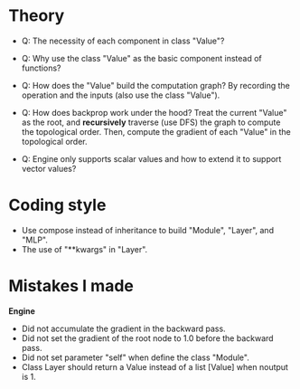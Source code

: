 # Theory
- Q: The necessity of each component in class "Value"?

- Q: Why use the class "Value" as the basic component instead of functions?

- Q: How does the "Value" build the computation graph?
By recording the operation and the inputs (also use the class "Value").

- Q: How does backprop work under the hood?
Treat the current "Value" as the root, and **recursively** traverse (use DFS) the graph to compute the topological order.
Then, compute the gradient of each "Value" in the topological order.

- Q: Engine only supports scalar values and how to extend it to support vector values?

# Coding style
- Use compose instead of inheritance to build "Module", "Layer", and "MLP".
- The use of "**kwargs" in "Layer".

# Mistakes I made
**Engine**
- Did not accumulate the gradient in the backward pass.
- Did not set the gradient of the root node to 1.0 before the backward pass.
- Did not set parameter "self" when define the class "Module".
- Class Layer should return a Value instead of a list [Value] when noutput is 1.